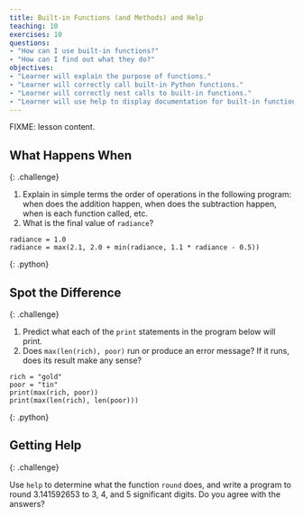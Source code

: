 ```yaml
---
title: Built-in Functions (and Methods) and Help
teaching: 10
exercises: 10
questions:
- "How can I use built-in functions?"
- "How can I find out what they do?"
objectives:
- "Learner will explain the purpose of functions."
- "Learner will correctly call built-in Python functions."
- "Learner will correctly nest calls to built-in functions."
- "Learner will use help to display documentation for built-in functions."
---
```

FIXME: lesson content.

## What Happens When
{: .challenge}

1. Explain in simple terms the order of operations in the following program:
   when does the addition happen, when does the subtraction happen,
   when is each function called, etc.
2. What is the final value of `radiance`?

~~~
radiance = 1.0
radiance = max(2.1, 2.0 + min(radiance, 1.1 * radiance - 0.5))
~~~
{: .python}

## Spot the Difference
{: .challenge}

1. Predict what each of the `print` statements in the program below will print.
2. Does `max(len(rich), poor)` run or produce an error message?
   If it runs, does its result make any sense?

~~~
rich = "gold"
poor = "tin"
print(max(rich, poor))
print(max(len(rich), len(poor)))
~~~
{: .python}

## Getting Help
{: .challenge}

Use `help` to determine what the function `round` does,
and write a program to round 3.141592653 to 3, 4, and 5 significant digits.
Do you agree with the answers?
